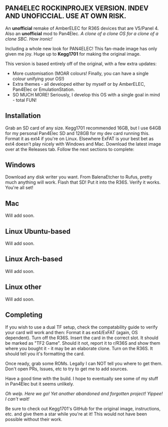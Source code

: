PAN4ELEC ROCKINPROJEX VERSION. INDEV AND UNOFICCIAL. USE AT OWN RISK.
--- 

An **unofficial** remake of AmberELEC for R36S devices that are V5/Panel 4. Also an **unofficial** mod to Pan4Elec.
*A clone of a clone OS for a clone of a clone SBC. How ironic!*

Including a whole new look for PAN4ELEC! This fan-made image has only given me joy. Huge up to **Kegg1701** for making the original image.

This version is based entirely off of the original, with a few extra updates:
- More customisation (MOAR colours! Finally, you can have a single colour unifying your OS!)
- Extra themes - all developed either by myself or by AmberELEC, Pan4Elec or EmulationStation.
- SO MUCH MORE! Seriously, I develop this OS with a single goal in mind - total FUN!

## Installation

Grab an SD card of any size. Kegg1701 recommended 16GB, but I use 64GB for my personal Pan4Elec SD and 128GB for my dev card running this.
Format it as ext4 if you're on Linux. Elsewhere ExFAT is your best bet as ext4 doesn't play nicely with Windows and Mac.
Download the latest image over at the Releases tab.
Follow the next sections to complete:

Windows
---
Download any disk writer you want. From BalenaEtcher to Rufus, pretty much anything will work.
Flash that SD!
Put it into the R36S. Verify it works.
You're all set!

Mac
---
Will add soon.

Linux Ubuntu-based
---
Will add soon.

Linux Arch-based
---
Will add soon.

Linux other
---
Will add soon.

Completing
---
If you wish to use a dual TF setup, check the compatability guide to verify your card will work and then:
  Format it as ext4/ExFAT (again, OS dependent).
  Turn off the R36S.
  Insert the card in the correct slot. It should be marked as "TF2 Game".
    Should it not, report it to r/R36S and show them where you bought it - it may be an elaborate clone.
  Turn on the R36S. It should tell you it's formatting the card.
  
Once ready, grab some ROMs. Legally I can NOT tell you where to get them. Don't open PRs, Issues, etc to try to get me to add sources.

Have a good time with the build. I hope to eventually see some of my stuff in Pan4Elec but it seems unlikely.

*Oh welp. Here we go! Yet another abandoned and forgotten project! Yippee! I can't wait!*

  Be sure to check out Kegg1701's GitHub for the original image, instructions, etc. and give them a star while you're at it! This would not have been possible without their work.
